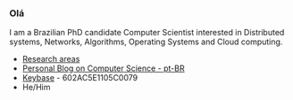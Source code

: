 ### Olá

I am a Brazilian PhD candidate Computer Scientist interested in Distributed systems, Networks, Algorithms, Operating Systems and Cloud computing.

- [Research areas](https://homepages.dcc.ufmg.br/~gustavopantuza/)
- [Personal Blog on Computer Science - pt-BR](https://blog.pantuza.com)
- [Keybase](https://keybase.io/pantuza) - 602AC5E1105C0079
- He/Him
